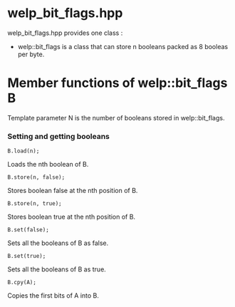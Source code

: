 # welp_bit_flags.hpp

welp_bit_flags.hpp provides one class :

- welp::bit_flags<N> is a class that can store n booleans packed as 8 booleas per byte.

# Member functions of welp::bit_flags<N> B

Template parameter N is the number of booleans stored in welp::bit_flags<N>.

### Setting and getting booleans

	B.load(n); 

Loads the nth boolean of B.

	B.store(n, false); 

Stores boolean false at the nth position of B.

	B.store(n, true); 

Stores boolean true at the nth position of B.

	B.set(false); 

Sets all the booleans of B as false.

	B.set(true); 

Sets all the booleans of B as true.

	B.cpy(A); 

Copies the first bits of A into B.
